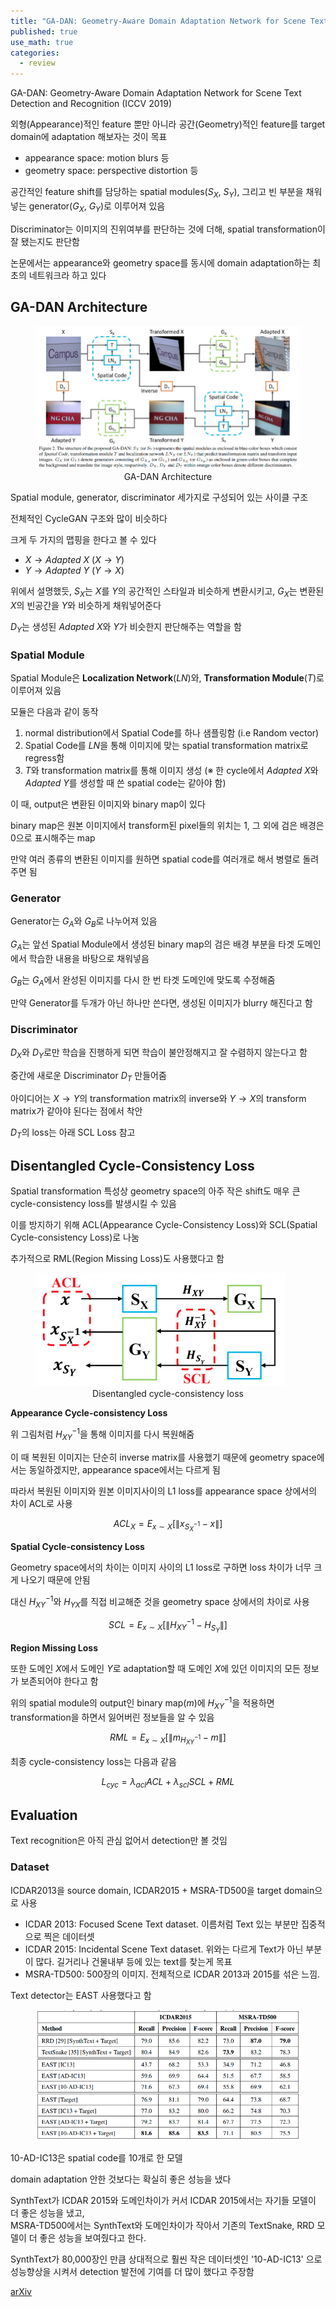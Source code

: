 ```yaml
---
title: "GA-DAN: Geometry-Aware Domain Adaptation Network for Scene Text Detection and Recognition"
published: true
use_math: true
categories: 
  - review
---
```


GA-DAN: Geometry-Aware Domain Adaptation Network for Scene Text Detection and Recognition (ICCV 2019)

외형(Appearance)적인 feature 뿐만 아니라 공간(Geometry)적인 feature를 target domain에 adaptation 해보자는 것이 목표  
+ appearance space: motion blurs 등
+ geometry space: perspective distortion 등

공간적인 feature shift를 담당하는 spatial modules($S_X$, $S_Y$), 그리고 빈 부분을 채워넣는 generator($G_X$, $G_Y$)로 이루어져 있음

Discriminator는 이미지의 진위여부를 판단하는 것에 더해, spatial transformation이 잘 됐는지도 판단함

논문에서는 appearance와 geometry space를 동시에 domain adaptation하는 최초의 네트워크라 하고 있다

## GA-DAN Architecture

<figure class="align-center">
  <img src="/assets/images/post/200205/architecture.png" alt="">
  <center><figcaption>GA-DAN Architecture</figcaption></center>
</figure> 

Spatial module, generator, discriminator 세가지로 구성되어 있는 사이클 구조

전체적인 CycleGAN 구조와 많이 비슷하다

크게 두 가지의 맵핑을 한다고 볼 수 있다
+ $X → Adapted\ X\ (X → Y)$
+ $Y → Adapted\ Y\ (Y → X)$

위에서 설명했듯, $S_X$는 $X$를 $Y$의 공간적인 스타일과 비슷하게 변환시키고, $G_X$는 변환된 $X$의 빈공간을 $Y$와 비슷하게 채워넣어준다

$D_Y$는 생성된 $Adapted\ X$와 $Y$가 비슷한지 판단해주는 역할을 함

### Spatial Module

Spatial Module은 **Localization Network**($LN$)와, **Transformation Module**($T$)로 이루어져 있음

모듈은 다음과 같이 동작

1. normal distribution에서 Spatial Code를 하나 샘플링함 (i.e Random vector)
2. Spatial Code를 $LN$을 통해 이미지에 맞는 spatial transformation matrix로 regress함
3. $T$와 transformation matrix를 통해 이미지 생성
(※ 한 cycle에서 $Adapted\ X$와 $Adapted\ Y$를 생성할 때 쓴 spatial code는 같아야 함)

이 때, output은 변환된 이미지와 binary map이 있다

binary map은 원본 이미지에서 transform된 pixel들의 위치는 1, 그 외에 검은 배경은 0으로 표시해주는 map

만약 여러 종류의 변환된 이미지를 원하면 spatial code를 여러개로 해서 병렬로 돌려주면 됨

### Generator

Generator는 $G_A$와 $G_B$로 나누어져 있음

$G_A$는 앞선 Spatial Module에서 생성된 binary map의 검은 배경 부분을 타겟 도메인에서 학습한 내용을 바탕으로 채워넣음

$G_B$는 $G_A$에서 완성된 이미지를 다시 한 번 타겟 도메인에 맞도록 수정해줌

만약 Generator를 두개가 아닌 하나만 쓴다면, 생성된 이미지가 blurry 해진다고 함

### Discriminator

$D_X$와 $D_Y$로만 학습을 진행하게 되면 학습이 불안정해지고 잘 수렴하지 않는다고 함

중간에 새로운 Discriminator $D_T$ 만들어줌

아이디어는 $X → Y$의 transformation matrix의 inverse와 $Y → X$의 transform matrix가 같아야 된다는 점에서 착안

$D_T$의 loss는 아래 SCL Loss 참고


## Disentangled Cycle-Consistency Loss


Spatial transformation 특성상 geometry space의 아주 작은 shift도 매우 큰 cycle-consistency loss를 발생시킬 수 있음

이를 방지하기 위해 ACL(Appearance Cycle-Consistency Loss)와 SCL(Spatial Cycle-consistency Loss)로 나눔

추가적으로 RML(Region Missing Loss)도 사용했다고 함

<figure class="align-center">
  <img src="/assets/images/post/200205/spatial_cycle_loss.png" alt="">
  <center><figcaption>Disentangled cycle-consistency loss</figcaption></center>
</figure> 

**Appearance Cycle-consistency Loss**

위 그림처럼 $H_{XY}^{-1}$을 통해 이미지를 다시 복원해줌

이 때 복원된 이미지는 단순히 inverse matrix를 사용했기 때문에 geometry space에서는 동일하겠지만, appearance space에서는 다르게 됨

따라서 복원된 이미지와 원본 이미지사이의 L1 loss를 appearance space 상에서의 차이 ACL로 사용

$$
ACL_X = E_{x\sim X}[\|x_{S_X^{-1}} - x\|]
$$

**Spatial Cycle-consistency Loss**

Geometry space에서의 차이는 이미지 사이의 L1 loss로 구하면 loss 차이가 너무 크게 나오기 때문에 안됨

대신 $H_{XY}^{-1}$와 $H_{YX}$를 직접 비교해준 것을 geometry space 상에서의 차이로 사용

$$
SCL = E_{x\sim X}[\|H_{XY}^{-1} - H_{S_Y}\|]
$$

**Region Missing Loss**

또한 도메인 $X$에서 도메인 $Y$로 adaptation할 때 도메인 $X$에 있던 이미지의 모든 정보가 보존되어야 한다고 함

위의 spatial module의 output인 binary map($m$)에 $H_{XY}^{-1}$을 적용하면 transformation을 하면서 잃어버린 정보들을 알 수 있음

$$
RML = E_{x\sim X}[\|m_{H_{XY}^{-1}} - m\|]
$$

최종 cycle-consistency loss는 다음과 같음

$$
L_{cyc} = \lambda_{acl}ACL + \lambda_{scl}SCL + RML
$$

## Evaluation

Text recognition은 아직 관심 없어서 detection만 볼 것임

### Dataset

ICDAR2013을 source domain, ICDAR2015 + MSRA-TD500을 target domain으로 사용

+ ICDAR 2013: Focused Scene Text dataset. 이름처럼 Text 있는 부분만 집중적으로 찍은 데이터셋
+ ICDAR 2015: Incidental Scene Text dataset. 위와는 다르게 Text가 아닌 부분이 많다. 길거리나 건물내부 등에 있는 text를 찾는게 목표
+ MSRA-TD500: 500장의 이미지. 전체적으로 ICDAR 2013과 2015를 섞은 느낌.

Text detector는 EAST 사용했다고 함

<figure class="align-center">
  <img src="/assets/images/post/200205/detection_eval.png" alt="">
</figure> 

10-AD-IC13은 spatial code를 10개로 한 모델

domain adaptation 안한 것보다는 확실히 좋은 성능을 냈다

SynthText가 ICDAR 2015와 도메인차이가 커서 ICDAR 2015에서는 자기들 모델이 더 좋은 성능을 냈고,  
MSRA-TD500에서는 SynthText와 도메인차이가 작아서 기존의 TextSnake, RRD 모델이 더 좋은 성능을 보여줬다고 한다.

SynthText가 80,000장인 만큼 상대적으로 훨씬 작은 데이터셋인 '10-AD-IC13' 으로 성능향상을 시켜서 detection 발전에 기여를 더 많이 했다고 주장함

[arXiv](https://arxiv.org/abs/1907.09653)